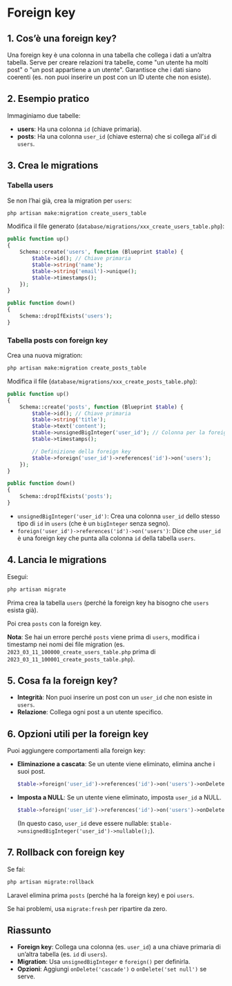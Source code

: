 # Foreign key

## 1. Cos’è una foreign key?

Una foreign key è una colonna in una tabella che collega i dati a un’altra tabella. Serve per creare relazioni tra tabelle, come "un utente ha molti post" o "un post appartiene a un utente". Garantisce che i dati siano coerenti (es. non puoi inserire un post con un ID utente che non esiste).

## 2. Esempio pratico

Immaginiamo due tabelle:

-   **users**: Ha una colonna `id` (chiave primaria).
-   **posts**: Ha una colonna `user_id` (chiave esterna) che si collega all’`id` di `users`.

## 3. Crea le migrations

### Tabella users

Se non l’hai già, crea la migration per `users`:

```bash
php artisan make:migration create_users_table
```

Modifica il file generato (`database/migrations/xxx_create_users_table.php`):

```php
public function up()
{
    Schema::create('users', function (Blueprint $table) {
        $table->id(); // Chiave primaria
        $table->string('name');
        $table->string('email')->unique();
        $table->timestamps();
    });
}

public function down()
{
    Schema::dropIfExists('users');
}
```

### Tabella posts con foreign key

Crea una nuova migration:

```bash
php artisan make:migration create_posts_table
```

Modifica il file (`database/migrations/xxx_create_posts_table.php`):

```php
public function up()
{
    Schema::create('posts', function (Blueprint $table) {
        $table->id(); // Chiave primaria
        $table->string('title');
        $table->text('content');
        $table->unsignedBigInteger('user_id'); // Colonna per la foreign key
        $table->timestamps();

        // Definizione della foreign key
        $table->foreign('user_id')->references('id')->on('users');
    });
}

public function down()
{
    Schema::dropIfExists('posts');
}
```

-   `unsignedBigInteger('user_id')`: Crea una colonna `user_id` dello stesso tipo di `id` in `users` (che è un `bigInteger` senza segno).
-   `foreign('user_id')->references('id')->on('users')`: Dice che `user_id` è una foreign key che punta alla colonna `id` della tabella `users`.

## 4. Lancia le migrations

Esegui:

```bash
php artisan migrate
```

Prima crea la tabella `users` (perché la foreign key ha bisogno che `users` esista già).

Poi crea `posts` con la foreign key.

**Nota**: Se hai un errore perché `posts` viene prima di `users`, modifica i timestamp nei nomi dei file migration (es. `2023_03_11_100000_create_users_table.php` prima di `2023_03_11_100001_create_posts_table.php`).

## 5. Cosa fa la foreign key?

-   **Integrità**: Non puoi inserire un post con un `user_id` che non esiste in `users`.
-   **Relazione**: Collega ogni post a un utente specifico.

## 6. Opzioni utili per la foreign key

Puoi aggiungere comportamenti alla foreign key:

-   **Eliminazione a cascata**: Se un utente viene eliminato, elimina anche i suoi post.
    ```php
    $table->foreign('user_id')->references('id')->on('users')->onDelete('cascade');
    ```
-   **Imposta a NULL**: Se un utente viene eliminato, imposta `user_id` a NULL.
    ```php
    $table->foreign('user_id')->references('id')->on('users')->onDelete('set null');
    ```
    (In questo caso, `user_id` deve essere nullable: `$table->unsignedBigInteger('user_id')->nullable();`).

## 7. Rollback con foreign key

Se fai:

```bash
php artisan migrate:rollback
```

Laravel elimina prima `posts` (perché ha la foreign key) e poi `users`.

Se hai problemi, usa `migrate:fresh` per ripartire da zero.

## Riassunto

-   **Foreign key**: Collega una colonna (es. `user_id`) a una chiave primaria di un’altra tabella (es. `id` di `users`).
-   **Migration**: Usa `unsignedBigInteger` e `foreign()` per definirla.
-   **Opzioni**: Aggiungi `onDelete('cascade')` o `onDelete('set null')` se serve.
